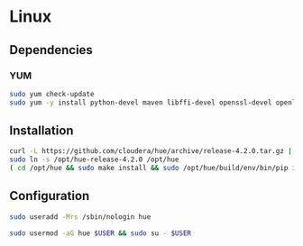 # Linux

## Dependencies

### YUM

```sh
sudo yum check-update
sudo yum -y install python-devel maven libffi-devel openssl-devel openldap-devel mysql-devel sqlite-devel libxml2-devel libxslt-devel gmp-devel
```

## Installation

```sh
curl -L https://github.com/cloudera/hue/archive/release-4.2.0.tar.gz | sudo tar -xzC /opt
sudo ln -s /opt/hue-release-4.2.0 /opt/hue
( cd /opt/hue && sudo make install && sudo /opt/hue/build/env/bin/pip install logilab-astng && sudo make apps )
```

## Configuration

```sh
sudo useradd -Mrs /sbin/nologin hue
```

```sh
sudo usermod -aG hue $USER && sudo su - $USER
```
